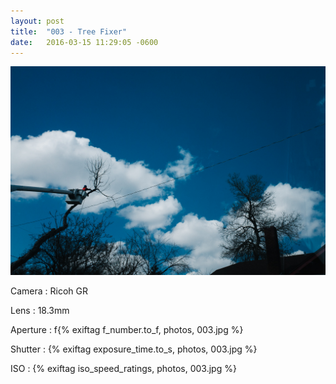 ```yaml
---
layout: post
title:  "003 - Tree Fixer"
date:   2016-03-15 11:29:05 -0600
---
```


![003 - Tree Fixer](/photos/003.jpg)

Camera
: Ricoh GR

Lens
: 18.3mm

Aperture
: f{% exiftag f_number.to_f, photos, 003.jpg %}

Shutter
: {% exiftag exposure_time.to_s, photos, 003.jpg %}

ISO
: {% exiftag iso_speed_ratings, photos, 003.jpg %}

